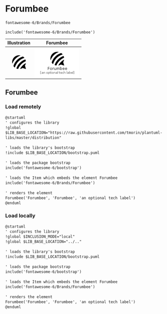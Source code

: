 # Forumbee


```text
fontawesome-6/Brands/Forumbee
```

```text
include('fontawesome-6/Brands/Forumbee')
```



| Illustration | Forumbee |
| :---: | :---: |
| ![illustration for Illustration](../../fontawesome-6/Brands/Forumbee.png) | ![illustration for Forumbee](../../fontawesome-6/Brands/Forumbee.Local.png) |




## Forumbee

### Load remotely
```plantuml
@startuml
' configures the library
!global $LIB_BASE_LOCATION="https://raw.githubusercontent.com/tmorin/plantuml-libs/master/distribution"

' loads the library's bootstrap
!include $LIB_BASE_LOCATION/bootstrap.puml

' loads the package bootstrap
include('fontawesome-6/bootstrap')

' loads the Item which embeds the element Forumbee
include('fontawesome-6/Brands/Forumbee')

' renders the element
Forumbee('Forumbee', 'Forumbee', 'an optional tech label')
@enduml
```

### Load locally
```plantuml
@startuml
' configures the library
!global $INCLUSION_MODE="local"
!global $LIB_BASE_LOCATION="../.."

' loads the library's bootstrap
!include $LIB_BASE_LOCATION/bootstrap.puml

' loads the package bootstrap
include('fontawesome-6/bootstrap')

' loads the Item which embeds the element Forumbee
include('fontawesome-6/Brands/Forumbee')

' renders the element
Forumbee('Forumbee', 'Forumbee', 'an optional tech label')
@enduml
```

